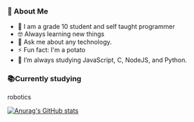 ### 🧭  About Me

- 🏫 I am a grade 10 student and self taught programmer
- 🤓 Always learning new things
- 💬 Ask me about any technology.
- ⚡ Fun fact: I'm a potato
- 🌱 I’m always studying JavaScript, C, NodeJS, and Python.

### 📚Currently studying
robotics


[![Anurag's GitHub stats](https://github-readme-stats.vercel.app/api?pbmndz=anuraghazra)](https://github.com/anuraghazra/github-readme-stats)
